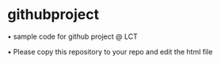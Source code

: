 # githubproject
  • sample code for github project @ LCT
  
  • Please copy this repository to your repo and edit the html file
